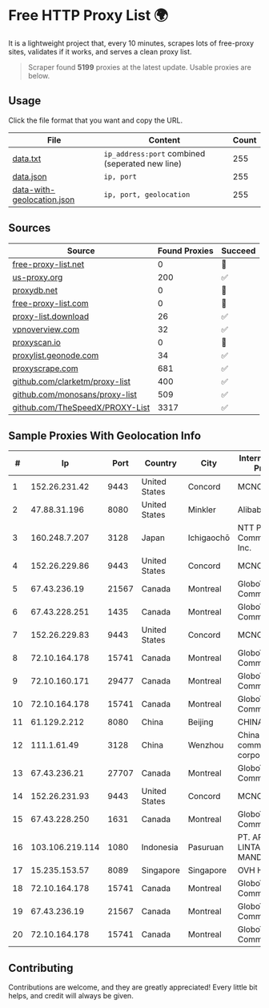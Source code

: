 
# Free HTTP Proxy List 🌍

It is a lightweight project that, every 10 minutes, scrapes lots of free-proxy sites, validates if it works, and serves a clean proxy list.


> Scraper found **5199** proxies at the latest update. Usable proxies are below.

## Usage

Click the file format that you want and copy the URL.


|File|Content|Count|
|----|-------|-----|
|[data.txt](https://raw.githubusercontent.com/themiralay/Proxy-List-World/master/data.txt)|`ip_address:port` combined (seperated new line)|255|
|[data.json](https://raw.githubusercontent.com/themiralay/Proxy-List-World/master/data.json)|`ip, port`|255|
|[data-with-geolocation.json](https://raw.githubusercontent.com/themiralay/Proxy-List-World/master/data-with-geolocation.json)|`ip, port, geolocation`|255|

## Sources

|Source|Found Proxies|Succeed|
|------|-------------|-------|
|[free-proxy-list.net](https://free-proxy-list.net)|0|🚫|
|[us-proxy.org](https://www.us-proxy.org)|200|✅|
|[proxydb.net](http://proxydb.net)|0|🚫|
|[free-proxy-list.com](https://free-proxy-list.com/?page=&port=&type%5B%5D=http&type%5B%5D=https&up_time=0&search=Search)|0|🚫|
|[proxy-list.download](https://www.proxy-list.download/HTTP)|26|✅|
|[vpnoverview.com](https://vpnoverview.com/privacy/anonymous-browsing/free-proxy-servers)|32|✅|
|[proxyscan.io](https://www.proxyscan.io)|0|🚫|
|[proxylist.geonode.com](https://proxylist.geonode.com/api/proxy-list?limit=300&page=1&sort_by=lastChecked&sort_type=desc&protocols=http,https)|34|✅|
|[proxyscrape.com](https://api.proxyscrape.com/v2/?request=displayproxies&protocol=http&timeout=10000&country=all&ssl=all&anonymity=all)|681|✅|
|[github.com/clarketm/proxy-list](https://raw.githubusercontent.com/clarketm/proxy-list/master/proxy-list-raw.txt)|400|✅|
|[github.com/monosans/proxy-list](https://raw.githubusercontent.com/monosans/proxy-list/main/proxies/http.txt)|509|✅|
|[github.com/TheSpeedX/PROXY-List](https://raw.githubusercontent.com/TheSpeedX/PROXY-List/master/http.txt)|3317|✅|


## Sample Proxies With Geolocation Info

|#|Ip|Port|Country|City|Internet Service Provider|
|-|--|----|-------|----|-------------------------|
|1|152.26.231.42|9443|United States|Concord|MCNC|
|2|47.88.31.196|8080|United States|Minkler|Alibaba.com LLC|
|3|160.248.7.207|3128|Japan|Ichigaochō|NTT PC Communications, Inc.|
|4|152.26.229.86|9443|United States|Concord|MCNC|
|5|67.43.236.19|21567|Canada|Montreal|GloboTech Communications|
|6|67.43.228.251|1435|Canada|Montreal|GloboTech Communications|
|7|152.26.229.83|9443|United States|Concord|MCNC|
|8|72.10.164.178|15741|Canada|Montreal|GloboTech Communications|
|9|72.10.160.171|29477|Canada|Montreal|GloboTech Communications|
|10|72.10.164.178|15741|Canada|Montreal|GloboTech Communications|
|11|61.129.2.212|8080|China|Beijing|CHINANET|
|12|111.1.61.49|3128|China|Wenzhou|China Mobile communications corporation|
|13|67.43.236.21|27707|Canada|Montreal|GloboTech Communications|
|14|152.26.231.93|9443|United States|Concord|MCNC|
|15|67.43.228.250|1631|Canada|Montreal|GloboTech Communications|
|16|103.106.219.114|1080|Indonesia|Pasuruan|PT. ARTHA LINTAS DATA MANDIRI|
|17|15.235.153.57|8089|Singapore|Singapore|OVH Hosting|
|18|72.10.164.178|15741|Canada|Montreal|GloboTech Communications|
|19|67.43.236.19|21567|Canada|Montreal|GloboTech Communications|
|20|72.10.164.178|15741|Canada|Montreal|GloboTech Communications|



## Contributing

Contributions are welcome, and they are greatly appreciated! Every
little bit helps, and credit will always be given.


